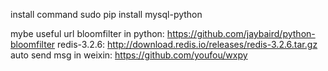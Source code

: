
install command
sudo pip install mysql-python

mybe useful url
bloomfilter in python: https://github.com/jaybaird/python-bloomfilter
redis-3.2.6: http://download.redis.io/releases/redis-3.2.6.tar.gz
auto send msg in weixin: https://github.com/youfou/wxpy
